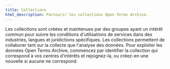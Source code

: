 ```yaml
---
title: Collections
html_description: Parcourir les collections Open Terms Archive.
---
```


Les collections sont créées et maintenues par des groupes ayant un intérêt commun pour suivre les conditions d'utilisations de services dans des industries, langues et juridictions spécifiques. Les collections permettent de collaborer tant sur la collecte que l'analyse des données. Pour exploiter les données Open Terms Archive, commencez par identifier la collection qui correspond à vos centres d’intérêts et rejoignez-la, ou créez-en une nouvelle si aucune ne correspond.
